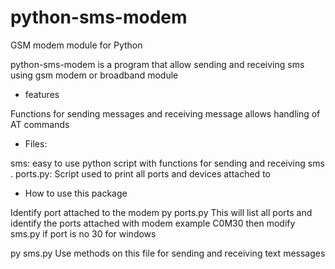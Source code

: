# python-sms-modem
GSM modem module for Python

python-sms-modem is a program that allow sending and receiving sms using gsm modem or broadband module

* features 

Functions for sending messages and receiving message
allows handling of AT commands 

* Files:

sms: easy to use python script with functions for sending and receiving sms .
ports.py: Script used to print all ports and devices attached to

* How to use this package

Identify port attached to the modem
py ports.py 
This will list all ports and identify the ports attached with modem example C0M30 then modify sms.py if port is no 30 for windows

py sms.py 
Use methods on this file for sending and receiving text messages 

